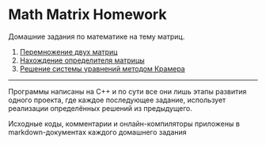 Math Matrix Homework
====================

Домашние задания по математике на тему матриц.

1. [Перемножение двух матриц](math-matrix-hw-1/README.md)
1. [Нахождение определителя матрицы](math-matrix-hw-2/README.md)
1. [Решение системы уравнений методом Крамера](math-matrix-hw-3/README.md)

------
Программы написаны на С++ и по сути все они лишь этапы развития одного проекта, где каждое последующее задание, использует реализации определённых решений из предыдущего.

Исходные коды, комментарии и онлайн-компиляторы приложены в markdown-документах каждого домашнего задания

